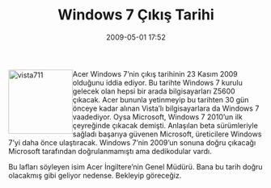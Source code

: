 ﻿---
layout: post
title: Windows 7 &#199;&#305;k&#305;&#351; Tarihi
date: 2009-05-01 17:52
comments: true
categories: []
---
<p><img style="border-bottom: 0px; border-left: 0px; display: inline; margin-left: 0px; border-top: 0px; margin-right: 0px; border-right: 0px" title="vista711" border="0" alt="vista711" align="left" src="http://onurbaykal.com.tr/wp-content/uploads/2009/05/vista711.jpg" width="127" height="127" /> Acer Windows 7’nin çıkış tarihinin 23 Kasım 2009 olduğunu iddia ediyor. Bu tarihte Windows 7 kurulu gelecek olan hepsi bir arada bilgisayarları Z5600 çıkacak. Acer bununla yetinmeyip bu tarihten 30 gün önceye kadar alınan Vista’lı bilgisayarlara da Windows 7 vaadediyor. Oysa Microsoft, Windows 7 2010’un ilk çeyreğinde çıkacak demişti. Anlaşılan beta sürümleriyle sağladı başarıya güvenen Microsoft, üreticilere Windows 7’yi daha önce ulaştıracak. Windows 7’nin 2009’un sonuna doğru çıkacağı Microsoft tarafından doğrulanmamıştı ama dedikodular vardı. </p>  <p>Bu lafları söyleyen isim Acer İngiltere’nin Genel Müdürü. Bana bu tarih doğru olacakmış gibi geliyor nedense. Bekleyip göreceğiz.</p>

